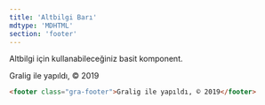 ```yaml
---
title: 'Altbilgi Barı'
mdtype: 'MDHTML'
section: 'footer'
---
```


Altbilgi için kullanabileceğiniz basit komponent.

<div class="gra-doc-s-wrapper">
  <footer class="gra-footer">
    Gralig ile yapıldı, © 2019
  </footer>
</div>

```html
<footer class="gra-footer">Gralig ile yapıldı, © 2019</footer>
```